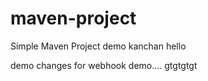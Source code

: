 # maven-project

Simple Maven Project
demo kanchan 
hello



demo changes for webhook
demo....
gtgtgtgt
